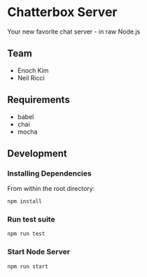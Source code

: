 # Chatterbox Server
Your new favorite chat server - in raw Node.js

## Team
  - Enoch Kim
  - Neil Ricci

## Requirements

- babel
- chai 
- mocha 

## Development
### Installing Dependencies
From within the root directory:
```sh
npm install
```
### Run test suite
```sh
npm run test
```
### Start Node Server
```sh
npm run start
```